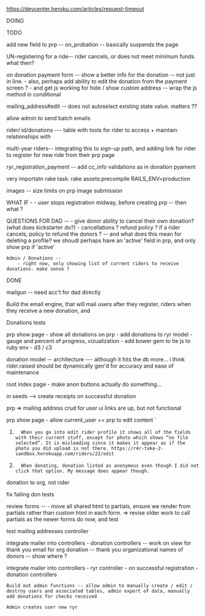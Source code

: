 https://devcenter.heroku.com/articles/request-timeout

DOING



TODO

add new field to prp -- on_probation -- basically suspends the page

UN-registering for a ride-- rider cancels, or does not meet minimum funds. what then? 

on donation payment form 
	-- show a better info for the donation -- not just in line.
	- also, perhaps add ability to edit the donation from the payment screen ? 
	- and get js working for hide / show custom address -- wrap the js method in conditional


mailing_address#edit -- does not autoselect existing state value. matters ??

allow admin to send batch emails

rider/:id/donations --- table with tools for rider to access + maintain relationships with 

multi-year riders-- integrating this to sign-up path, and adding link for rider to register for new ride from their prp page

ryr_registration_payment -- 
	add cc_info validations as in donation pyament 

very importatn rake task:
	rake assets:precompile RAILS_ENV=production

images -- size limits on prp image submission


WHAT IF - 
	- user stops registration midway, before creating prp -- then what ?

QUESTIONS FOR DAD --
	- give donor ability to cancel their own donation? (what does kickstarter do?)
	- cancellations ? refund policy ? if a rider cancels, policy to refund the donors ? 
		-- and what does this mean for deleting a profile? we shoudl perhaps have an 'active' field in prp, and only show prp if 'active'

	Admin / Donations -- 
		- right now, only showing list of current riders to receive donations. make sense ? 

DONE

mailgun -- need acc't for dad directly 

Build the email engine, that will mail users after they register, riders when they receive a new donation, and 

Donations tests

prp show page 
	- show all donations on prp 
		- add donations to ryr model
	- gauge and percent of progress, vizualization
		- add bower gem to tie js to ruby env
		- d3 / c3

donation model --
	architecture --- 
		although it hits the db more... i think rider.raised should be dynamically gen'd for accuracy and ease of maintenance 

root index page
	- make anon buttons actually do something...

in seeds --> create receipts on successful donation

prp => mailing address crud for user ui
	links are up, but not functional

prp show page 
	- allow current_user == prp to edit content
`

1.       When you go into edit rider profile it shows all of the fields with their current stuff, except for photo which shows “no file selected”. It is misleading since it makes it appear as if the photo you did upload is not there. https://r4r-take-2-sandbox.herokuapp.com/riders/22/edit



2.       When donating, donation listed as anonymous even though I did not click that option. My message does appear though.

donation to org, not rider

fix failing don tests

review forms -- 
	- move all shared html to partials, ensure we render from partials rather than custom html in each form. => revise older work to call partials as the newer forms do now, and test

test mailing addresses controller

integrate mailer into controllers
	- donation controllers 
		-- work on view for thank you email for org donation
		-- thank you organizational names of donors -- show where ? 

integrate mailer into controllers
	- ryr controller - on successful registration
	- donation controllers 


	Build out admin functions -- allow admin to manually create / edit / destroy users and associated tables, admin export of data, manually add donations for checks received
	
	Admin creates user new ryr 



